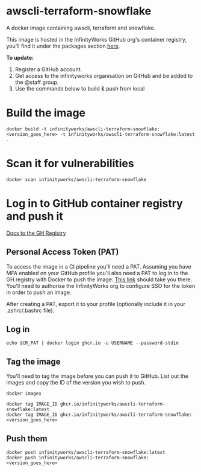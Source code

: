 # awscli-terraform-snowflake

A docker image containing awscli, terraform and snowflake.

This image is hosted in the InfinityWorks GitHub org's container registry, you'll find it under the packages section [here](https://github.com/infinityworks/awscli-terraform-snowflake/pkgs/container/awscli-terraform-snowflake).

**To update:**

1. Register a GitHub account.
2. Get access to the infinityworks organisation on GitHub and be added to the @staff group.
3. Use the commands below to build & push from local


# Build the image
    
    docker build -t infinityworks/awscli-terraform-snowflake:<version_goes_here> -t infinityworks/awscli-terraform-snowflake:latest .

# Scan it for vulnerabilities    
    
    docker scan infinityworks/awscli-terraform-snowflake

# Log in to GitHub container registry and push it    
[Docs to the GH Registry](https://docs.github.com/en/packages/working-with-a-github-packages-registry/working-with-the-container-registry)

## Personal Access Token (PAT)

To access the image in a CI pipeline you'll need a PAT. Assuming you have MFA enabled on your GitHub profile you'll also need a PAT to log in to the GH registry with Docker to push the image. [This link](https://github.com/settings/tokens) should take you there. You'll need to authorise the InfinityWorks org to configure SSO for the token in order to push an image.

After creating a PAT, export it to your profile (optionally include it in your .zshrc/.bashrc file).

## Log in

    echo $CR_PAT | docker login ghcr.io -u USERNAME --password-stdin

## Tag the image

You'll need to tag the image before you can push it to GitHub. List out the images and copy the ID of the version you wish to push.

    docker images

    docker tag IMAGE_ID ghcr.io/infinityworks/awscli-terraform-snowflake:latest
    docker tag IMAGE_ID ghcr.io/infinityworks/awscli-terraform-snowflake:<version_goes_here>


## Push them

    docker push infinityworks/awscli-terraform-snowflake:latest
    docker push infinityworks/awscli-terraform-snowflake:<version_goes_here>

